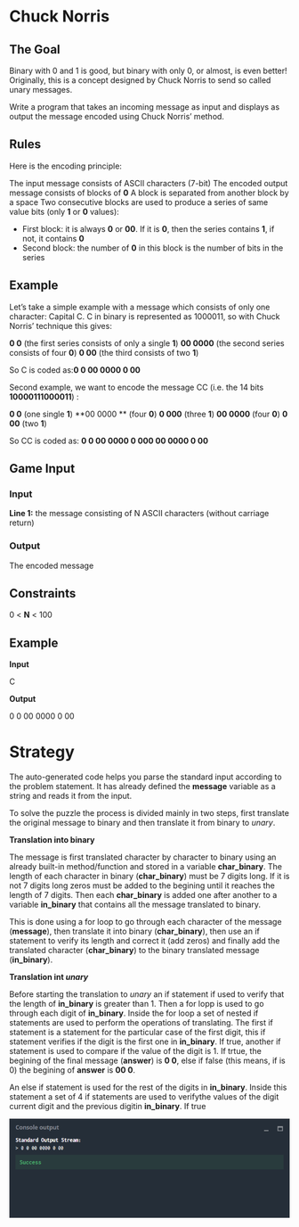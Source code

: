 # Chuck Norris
## The Goal
Binary with 0 and 1 is good, but binary with only 0, or almost, is even better! Originally, this is a concept designed by Chuck Norris to send so called unary messages.

Write a program that takes an incoming message as input and displays as output the message encoded using Chuck Norris’ method.

## Rules
Here is the encoding principle:

The input message consists of ASCII characters (7-bit)
The encoded output message consists of blocks of **0**
A block is separated from another block by a space
Two consecutive blocks are used to produce a series of same value bits (only **1** or **0** values):
- First block: it is always **0** or **00**. If it is **0**, then the series contains **1**, if not, it contains **0**
- Second block: the number of **0** in this block is the number of bits in the series
 
## Example
Let’s take a simple example with a message which consists of only one character: Capital C. C in binary is represented as 1000011, so with Chuck Norris’ technique this gives:

**0 0** (the first series consists of only a single **1**)
**00 0000** (the second series consists of four **0**)
**0 00** (the third consists of two **1**)

So C is coded as:**0 0 00 0000 0 00**

 
Second example, we want to encode the message CC (i.e. the 14 bits **10000111000011**) :

**0 0** (one single **1**)
**00 0000 ** (four **0**)
**0 000** (three **1**)
**00 0000** (four **0**)
**0 00** (two **1**)

So CC is coded as: **0 0 00 0000 0 000 00 0000 0 00**

## Game Input

### Input
**Line 1:** the message consisting of N ASCII characters (without carriage return)

### Output
The encoded message

## Constraints
0 < **N** < 100

## Example
**Input**

C

**Output**

0 0 00 0000 0 00

# Strategy

The auto-generated code helps you parse the standard input according to the problem statement. It has already defined the **message** variable as a string and reads it from the input.

To solve the puzzle the process is divided mainly in two steps, first translate the original message to binary and then translate it from binary to *unary*.

**Translation into binary**

The message is first translated character by character to binary using an already built-in method/function and stored in a variable **char_binary**. The length of each character in binary (**char_binary**) must be 7 digits long. If it is not 7 digits long zeros must be added to the begining until it reaches the length of 7 digits. Then each **char_binary** is added one after another to a variable **in_binary** that contains all the message translated to binary.

This is done using a for loop to go through each character of the message (**message**), then translate it into binary (**char_binary**), then use an if statement to verify its length and correct it (add zeros) and finally add the translated character (**char_binary**) to the binary translated message (**in_binary**).

**Translation int *unary***

Before starting the translation to *unary* an if statement if used to verify that the length of **in_binary** is greater than 1. Then a for lopp is used to go through each digit of **in_binary**. Inside the for loop a set of nested if statements are used to perform the operations of translating. The first if statement is a statement for  the particular case of the first digit, this if statement verifies if the digit is the first one in **in_binary**. If true, another if statement is used to compare if the value of the digit is 1. If trtue, the begining of the final message (**answer**) is **0 0**, else if false (this means, if is 0) the begining of **answer** is **00 0**.

An else if statement is used for the rest of the digits in **in_binary**. Inside this statement a set of 4 if statements are used to verifythe values of the digit current digit and the previous digitin **in_binary**. If true  


![](chuck_norris_co.png)
